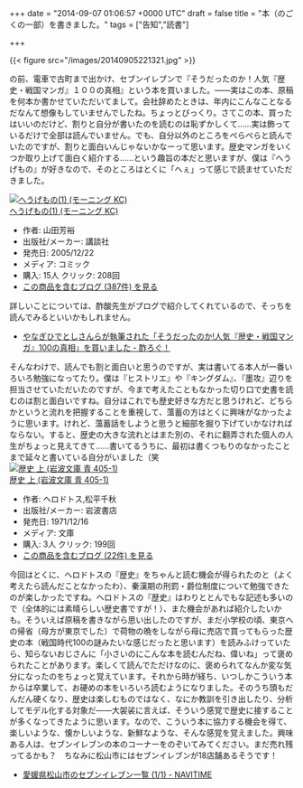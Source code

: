 
+++
date = "2014-09-07 01:06:57 +0000 UTC"
draft = false
title = "本（のごくの一部）を書きました。"
tags = ["告知","読書"]

+++


{{< figure src="/images/20140905221321.jpg"  >}}

の前、電車で古町まで出かけ、セブンイレブンで『そうだったのか！人気『歴史・戦国マンガ』１００の真相』という本を買いました。――実はこの本、原稿を何本か書かせていただいてまして。会社辞めたときは、年内にこんなことなるだなんて想像もしていませんでしたね。ちょっとびっくり。さてこの本、買ったはいいのだけど、割りと自分が書いたのを読むのは恥ずかしくて……実は飾っているだけで全部は読んでいません。でも、自分以外のところをぺらぺらと読んでいたのですが、割りと面白いんじゃないかなーって思います。歴史マンガをいくつか取り上げて面白く紹介する……という趣旨の本だと思いますが、僕は『へうげもの』が好きなので、そのところはとくに「へぇ」って感じで読ませていただきました。<div class="hatena-asin-detail"><a href="http://www.amazon.co.jp/exec/obidos/ASIN/4063724875/bestylesnet-22/"><img src="http://ecx.images-amazon.com/images/I/517T4BQ6EEL._SL160_.jpg" class="hatena-asin-detail-image" alt="へうげもの(1) (モーニング KC)" title="へうげもの(1) (モーニング KC)"/></a><div class="hatena-asin-detail-info"><a href="http://www.amazon.co.jp/exec/obidos/ASIN/4063724875/bestylesnet-22/">へうげもの(1) (モーニング KC)</a><ul><li><span class="hatena-asin-detail-label">作者:</span> 山田芳裕</li><li><span class="hatena-asin-detail-label">出版社/メーカー:</span> 講談社</li><li><span class="hatena-asin-detail-label">発売日:</span> 2005/12/22</li><li><span class="hatena-asin-detail-label">メディア:</span> コミック</li><li><span class="hatena-asin-detail-label">購入</span>: 15人 <span class="hatena-asin-detail-label">クリック</span>: 208回</li><li><a href="http://d.hatena.ne.jp/asin/4063724875/bestylesnet-22" target="_blank">この商品を含むブログ (387件) を見る</a></li></ul></div><div class="hatena-asin-detail-foot"></div></div>詳しいことについては、酢酸先生がブログで紹介してくれているので、そっちを読んでみるといいかもしれません。

<ul>
<li><a href="http://blog.ch3cooh.jp/entry/20140815/1408077703">やなぎひでとしさんらが執筆された「そうだったのか!人気『歴史・戦国マンガ』100の真相」を買いました - 酢ろぐ！</a></li>
</ul>そんなわけで、読んでも割と面白いと思うのですが、実は書いてる本人が一番いろいろ勉強になってたり。僕は『ヒストリエ』や『キングダム』、『墨攻』辺りを担当させていただいたのですが、今まで考えたこともなかった切り口で史書を読むのは割と面白いですね。自分はこれでも歴史好きな方だと思うけれど、どちらかというと流れを把握することを重視して、薀蓄の方はとくに興味がなかったように思います。けれど、薀蓄話をしようと思うと細部を掘り下げていかなければならない。すると、歴史の大きな流れとはまた別の、それに翻弄された個人の人生がちょっと見えてきて……書いてるうちに、最初は書くつもりのなかったことまで延々と書いている自分がいました（笑<div class="hatena-asin-detail"><a href="http://www.amazon.co.jp/exec/obidos/ASIN/4003340515/bestylesnet-22/"><img src="http://ecx.images-amazon.com/images/I/51jVjv3mJcL._SL160_.jpg" class="hatena-asin-detail-image" alt="歴史 上 (岩波文庫 青 405-1)" title="歴史 上 (岩波文庫 青 405-1)"/></a><div class="hatena-asin-detail-info"><a href="http://www.amazon.co.jp/exec/obidos/ASIN/4003340515/bestylesnet-22/">歴史 上 (岩波文庫 青 405-1)</a><ul><li><span class="hatena-asin-detail-label">作者:</span> ヘロドトス,松平千秋</li><li><span class="hatena-asin-detail-label">出版社/メーカー:</span> 岩波書店</li><li><span class="hatena-asin-detail-label">発売日:</span> 1971/12/16</li><li><span class="hatena-asin-detail-label">メディア:</span> 文庫</li><li><span class="hatena-asin-detail-label">購入</span>: 3人 <span class="hatena-asin-detail-label">クリック</span>: 199回</li><li><a href="http://d.hatena.ne.jp/asin/4003340515/bestylesnet-22" target="_blank">この商品を含むブログ (22件) を見る</a></li></ul></div><div class="hatena-asin-detail-foot"></div></div>今回はとくに、ヘロドトスの『歴史』をちゃんと読む機会が得られたのと（よく考えたら読んだことなかったわ）、秦漢期の刑罰・爵位制度について勉強できたのが楽しかったですね。ヘロドトスの『歴史』はわりととんでもな記述も多いので（全体的には素晴らしい歴史書ですが！）、また機会があれば紹介したいかも。そういえば原稿を書きながら思い出したのですが、まだ小学校の頃、東京への帰省（母方が東京でした）で荷物の晩をしながら母に売店で買ってもらった歴史の本（戦国時代100の謎みたいな感じだったと思います）を読みふけっていたら、知らないおじさんに「小さいのにこんな本を読むんだね、偉いね」って褒められたことがあります。楽しくて読んでただけなのに、褒められてなんか変な気分になったのをちょっと覚えています。それから時が経ち、いつしかこういう本からは卒業して、お硬めの本をいろいろ読むようになりました。そのうち頭もだんだん硬くなり、歴史は楽しむものではなく、なにか教訓を引き出したり、分析してモデル化する対象だ――大袈裟に言えば、そういう感覚で歴史に接することが多くなってきたように思います。なので、こういう本に協力する機会を得て、楽しいような、懐かしいような、新鮮なような、そんな感覚を覚えました。興味ある人は、セブンイレブンの本のコーナーをのぞいてみてください。まだ売れ残ってるかも？　ちなみに松山市にはセブンイレブンが18店舗あるそうです！

<ul>
<li><a href="http://www.navitime.co.jp/classified/A38201_L0201001001">愛媛県松山市のセブンイレブン一覧 (1/1) - NAVITIME</a></li>
</ul>

